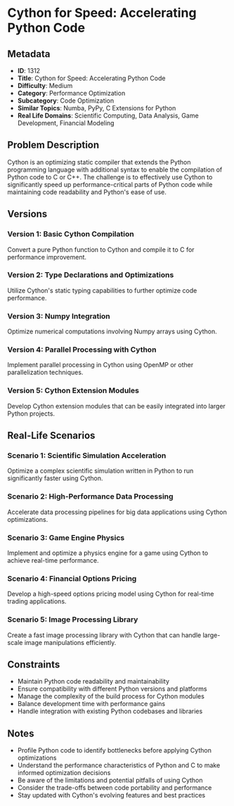 # Cython for Speed: Accelerating Python Code

## Metadata

- **ID**: 1312
- **Title**: Cython for Speed: Accelerating Python Code
- **Difficulty**: Medium
- **Category**: Performance Optimization
- **Subcategory**: Code Optimization
- **Similar Topics**: Numba, PyPy, C Extensions for Python
- **Real Life Domains**: Scientific Computing, Data Analysis, Game Development, Financial Modeling

## Problem Description

Cython is an optimizing static compiler that extends the Python programming language with additional syntax to enable the compilation of Python code to C or C++. The challenge is to effectively use Cython to significantly speed up performance-critical parts of Python code while maintaining code readability and Python's ease of use.

## Versions

### Version 1: Basic Cython Compilation

Convert a pure Python function to Cython and compile it to C for performance improvement.

### Version 2: Type Declarations and Optimizations

Utilize Cython's static typing capabilities to further optimize code performance.

### Version 3: Numpy Integration

Optimize numerical computations involving Numpy arrays using Cython.

### Version 4: Parallel Processing with Cython

Implement parallel processing in Cython using OpenMP or other parallelization techniques.

### Version 5: Cython Extension Modules

Develop Cython extension modules that can be easily integrated into larger Python projects.

## Real-Life Scenarios

### Scenario 1: Scientific Simulation Acceleration

Optimize a complex scientific simulation written in Python to run significantly faster using Cython.

### Scenario 2: High-Performance Data Processing

Accelerate data processing pipelines for big data applications using Cython optimizations.

### Scenario 3: Game Engine Physics

Implement and optimize a physics engine for a game using Cython to achieve real-time performance.

### Scenario 4: Financial Options Pricing

Develop a high-speed options pricing model using Cython for real-time trading applications.

### Scenario 5: Image Processing Library

Create a fast image processing library with Cython that can handle large-scale image manipulations efficiently.

## Constraints

- Maintain Python code readability and maintainability
- Ensure compatibility with different Python versions and platforms
- Manage the complexity of the build process for Cython modules
- Balance development time with performance gains
- Handle integration with existing Python codebases and libraries

## Notes

- Profile Python code to identify bottlenecks before applying Cython optimizations
- Understand the performance characteristics of Python and C to make informed optimization decisions
- Be aware of the limitations and potential pitfalls of using Cython
- Consider the trade-offs between code portability and performance
- Stay updated with Cython's evolving features and best practices
